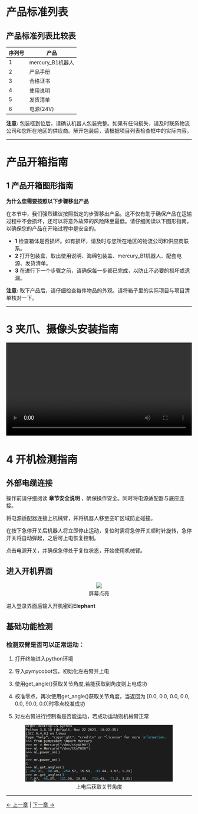 # 产品标准列表

## 产品标准列表比较表

|序列号|产品|
| -------------- | ----------------------------- |
| 1 | mercury_B1机器人|
| 2 |产品手册|
| 3 |合格证书|
| 4 |使用说明|
| 5 |发货清单|
| 6 |电源(24V)|

**注意:** 包装框到位后，请确认机器人包装完整。如果有任何损失，请及时联系物流公司和您所在地区的供应商。解开包装后，请根据项目列表检查框中的实际内容。

---

# 产品开箱指南

## 1 产品开箱图形指南

**为什么您需要按照以下步骤移出产品**

在本节中，我们强烈建议按照指定的步骤移出产品。这不仅有助于确保产品在运输过程中不会损坏，还可以将意外故障的风险降至最低。请仔细阅读以下图形指南，以确保您的产品在开箱过程中是安全的。

- **1** 检查箱体是否损坏。如有损坏，请及时与您所在地区的物流公司和供应商联系。
- **2** 打开包装盒，取出使用说明、海绵包装盖、mercury_B1机器人、配套电源、发货清单。
- **3** 在进行下一个步骤之前，请确保每一步都已完成，以防止不必要的损坏或遗漏。

**注意:** 取下产品后，请仔细检查每件物品的外观。请将箱子里的实际项目与项目清单核对一下。

---

# 3 夹爪、摄像头安装指南

<video id="my-video" class="video-js" controls="" preload="auto" width="100%" poster="" data-setup="{&quot;aspectRatio&quot;:&quot;16:9&quot;}">

  <source src="../resources/4-FirstInstallAndUse/image/Mercury夹爪安装.mp4" type="video/mp4">
</video>

# 4 开机检测指南

## 外部电缆连接

操作前请仔细阅读 **章节安全说明** ，确保操作安全。同时将电源适配器与底座连接。

将电源适配器连接上机械臂，并将机器人移至空旷区域防止碰撞。

在按下急停开关后机器人将立即停止运动，复位时需将急停开关顺时针旋转，急停开关将自动弹起，之后可上电恢复控制。

点击电源开关，并确保急停处于复位状态，开始使用机械臂。

## 进入开机界面

<center>
<img src="../resources/4-FirstInstallAndUse/image/robot4.png" width="400" height="auto" />
<br>屏幕点亮</center>

进入登录界面后输入开机密码**Elephant**


## 基础功能检测

### 检测双臂是否可以正常运动：<br>
1. 打开终端进入python环境<br>
2. 导入pymycobot包，初始化左右臂并上电<br>
3. 使用get_angle()获取关节角度,若能获取到角度则上电成功<br>

4. 校准零点，再次使用get_angle()获取关节角度，当返回为
[0.0, 0.0, 0.0, 0.0, 0.0, 90.0, 0.0]时零点校准成功<br>
5. 对左右臂进行控制看是否能运动，若成功运动则机械臂正常
<center>
<img src="../resources/4-FirstInstallAndUse/image/robot5.png" width="400" height="auto" />
<br>上电后获取关节角度</center>

----

[← 上一章](../3-UserNotes/README.md) | [下一章 →](/6-SDKDevelopment/README.md)